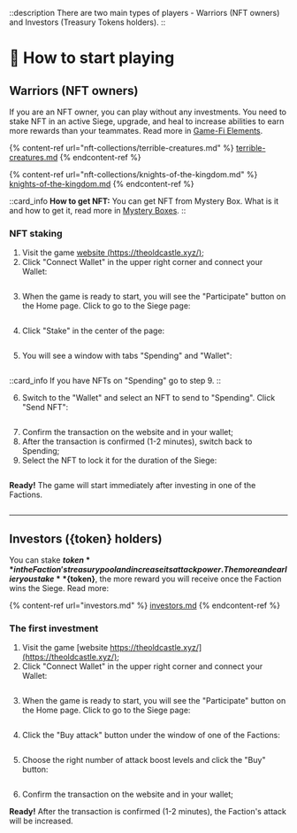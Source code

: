 ::description
There are two main types of players - Warriors (NFT owners) and Investors (Treasury Tokens holders).
::

# 🚀 How to start playing

## Warriors (NFT owners)

If you are an NFT owner, you can play without any investments. You need to stake NFT 
in an active Siege, upgrade, and heal to increase abilities to earn more rewards than 
your teammates. Read more in [Game-Fi Elements](http://TBD.com).

{% content-ref url="nft-collections/terrible-creatures.md" %}
[terrible-creatures.md](nft-collections/terrible-creatures.md)
{% endcontent-ref %}

{% content-ref url="nft-collections/knights-of-the-kingdom.md" %}
[knights-of-the-kingdom.md](nft-collections/knights-of-the-kingdom.md)
{% endcontent-ref %}

::card_info
**How to get NFT:** You can get NFT from Mystery Box. What is it and how to get it, read 
more in [Mystery Boxes](mystery-boxes.md).
::

### NFT staking
1. Visit the game [website (https://theoldcastle.xyz/)](https://theoldcastle.xyz/);
2. Click "Connect Wallet" in the upper right corner and connect your Wallet:

<figure><img src="/assets/docs/.gitbook/assets/connect_wallet.png" alt=""><figcaption></figcaption></figure>

3. When the game is ready to start, you will see the "Participate" button on the Home page. 
Click to go to the Siege page:

<figure><img src="/assets/docs/.gitbook/assets/participate.png" alt=""><figcaption></figcaption></figure>

4. Click "Stake" in the center of the page:

<figure><img src="/assets/docs/.gitbook/assets/stake.png" alt=""><figcaption></figcaption></figure>

5. You will see a window with tabs "Spending" and "Wallet":

<figure><img src="/assets/docs/.gitbook/assets/spending.png" alt=""><figcaption></figcaption></figure>

::card_info
If you have NFTs on "Spending" go to step 9.
::

6. Switch to the "Wallet" and select an NFT to send to "Spending". Click "Send NFT":

<figure><img src="/assets/docs/.gitbook/assets/wallet.png" alt=""><figcaption></figcaption></figure>

7. Confirm the transaction on the website and in your wallet;
8. After the transaction is confirmed (1-2 minutes), switch back to Spending;
9. Select the NFT to lock it for the duration of the Siege:

<figure><img src="/assets/docs/.gitbook/assets/nft_on_spending.png" alt=""><figcaption></figcaption></figure>

**Ready!** The game will start immediately after investing in one of the Factions.

<figure><img src="/assets/docs/.gitbook/assets/stake_ready.png" alt=""><figcaption></figcaption></figure>

***

## Investors ({token} holders)

You can stake **${token}** in the Faction's treasury pool and increase its attack power. 
The more and earlier you stake **${token}**, the more reward you will receive once the 
Faction wins the Siege. Read more:

{% content-ref url="investors.md" %}
[investors.md](investors.md)
{% endcontent-ref %}

### The first investment
1. Visit the game [website https://theoldcastle.xyz/](https://theoldcastle.xyz/);
2. Click "Connect Wallet" in the upper right corner and connect your Wallet:

<figure><img src="/assets/docs/.gitbook/assets/connect_wallet.png" alt=""><figcaption></figcaption></figure>

3. When the game is ready to start, you will see the "Participate" button on the Home page. 
Click to go to the Siege page:

<figure><img src="/assets/docs/.gitbook/assets/participate.png" alt=""><figcaption></figcaption></figure>

4. Click the "Buy attack" button under the window of one of the Factions:

<figure><img src="/assets/docs/.gitbook/assets/buy_attack.png" alt=""><figcaption></figcaption></figure>

5. Choose the right number of attack boost levels and click the "Buy" button:

<figure><img src="/assets/docs/.gitbook/assets/attack_levels_{blockchain}_{token}.png" alt=""><figcaption></figcaption></figure>

6. Confirm the transaction on the website and in your wallet;

**Ready!** After the transaction is confirmed (1-2 minutes), the Faction's attack will be increased.

<figure><img src="/assets/docs/.gitbook/assets/investment_ready_{blockchain}_{token}.png" alt=""><figcaption></figcaption></figure>